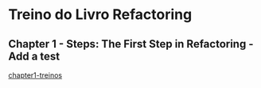 # Treino do Livro Refactoring

## Chapter 1 - Steps: The First Step in Refactoring - Add a test
[chapter1-treinos](./chapter1-treinos/index.js)